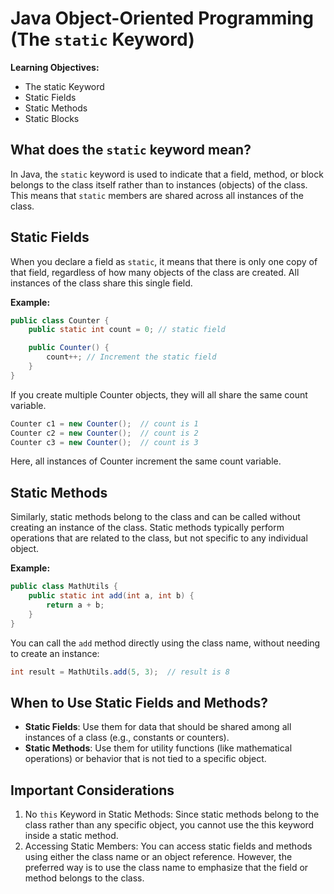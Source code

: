 # Java Object-Oriented Programming (The `static` Keyword)

**Learning Objectives:**

- The static Keyword
- Static Fields
- Static Methods
- Static Blocks

## What does the `static` keyword mean?

In Java, the `static` keyword is used to indicate that a field, method, or block belongs to the class itself rather than to instances (objects) of the class. This means that `static` members are shared across all instances of the class.

## Static Fields

When you declare a field as `static`, it means that there is only one copy of that field, regardless of how many objects of the class are created. All instances of the class share this single field.

**Example:**
```java
public class Counter {
    public static int count = 0; // static field

    public Counter() {
        count++; // Increment the static field
    }
}
```
If you create multiple Counter objects, they will all share the same count variable.
```java
Counter c1 = new Counter();  // count is 1
Counter c2 = new Counter();  // count is 2
Counter c3 = new Counter();  // count is 3
```
Here, all instances of Counter increment the same count variable.

## Static Methods

Similarly, static methods belong to the class and can be called without creating an instance of the class. Static methods typically perform operations that are related to the class, but not specific to any individual object.

**Example:**
```java
public class MathUtils {
    public static int add(int a, int b) {
        return a + b;
    }
}
```
You can call the `add` method directly using the class name, without needing to create an instance:
```java
int result = MathUtils.add(5, 3);  // result is 8
```
## When to Use Static Fields and Methods?

- **Static Fields**: Use them for data that should be shared among all instances of a class (e.g., constants or counters).
- **Static Methods**: Use them for utility functions (like mathematical operations) or behavior that is not tied to a specific object.

## Important Considerations

1.	No `this` Keyword in Static Methods: Since static methods belong to the class rather than any specific object, you cannot use the this keyword inside a static method.
2.	Accessing Static Members: You can access static fields and methods using either the class name or an object reference. However, the preferred way is to use the class name to emphasize that the field or method belongs to the class.

